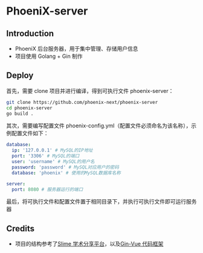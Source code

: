 # PhoeniX-server

## Introduction

- PhoeniX 后台服务器，用于集中管理、存储用户信息
- 项目使用 Golang + Gin 制作

## Deploy

首先，需要 clone 项目并进行编译，得到可执行文件 phoenix-server：

```sh
git clone https://github.com/phoenix-next/phoenix-server
cd phoenix-server
go build .
```

其次，需要编写配置文件 phoenix-config.yml（配置文件必须命名为该名称），示例配置文件如下：

```yml
database:
  ip: '127.0.0.1' # MySQL的IP地址
  port: '3306' # MySQL的端口
  user: 'username' # MySQL的用户名
  password: 'password' # MySQL对应用户的密码
  database: 'phoenix' # 使用的MySQL数据库名称

server:
  port: 8080 # 服务器运行的端口
```

最后，将可执行文件和配置文件置于相同目录下，并执行可执行文件即可运行服务器

## Credits

- 项目的结构参考了[Slime 学术分享平台](https://github.com/BFlameSwift/SlimeScholar-Go)，以及[Gin-Vue 代码框架](https://github.com/flipped-aurora/gin-vue-admin)
